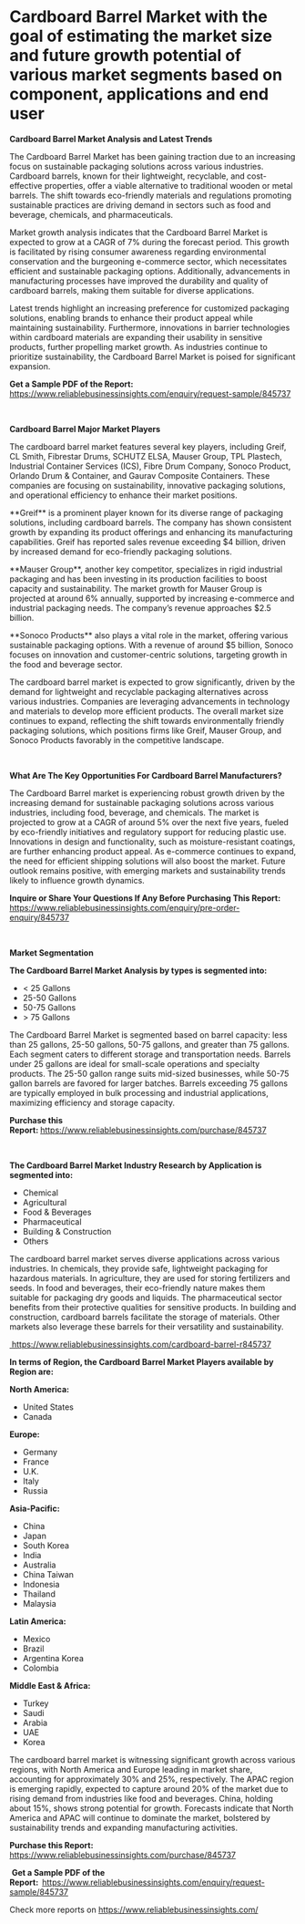<p><h1>Cardboard Barrel Market with the goal of estimating the market size and future growth potential of various market segments based on component, applications and end user</h1></p><p><strong>Cardboard Barrel Market Analysis and Latest Trends</strong></p>
<p><p>The Cardboard Barrel Market has been gaining traction due to an increasing focus on sustainable packaging solutions across various industries. Cardboard barrels, known for their lightweight, recyclable, and cost-effective properties, offer a viable alternative to traditional wooden or metal barrels. The shift towards eco-friendly materials and regulations promoting sustainable practices are driving demand in sectors such as food and beverage, chemicals, and pharmaceuticals.</p><p>Market growth analysis indicates that the Cardboard Barrel Market is expected to grow at a CAGR of 7% during the forecast period. This growth is facilitated by rising consumer awareness regarding environmental conservation and the burgeoning e-commerce sector, which necessitates efficient and sustainable packaging options. Additionally, advancements in manufacturing processes have improved the durability and quality of cardboard barrels, making them suitable for diverse applications.</p><p>Latest trends highlight an increasing preference for customized packaging solutions, enabling brands to enhance their product appeal while maintaining sustainability. Furthermore, innovations in barrier technologies within cardboard materials are expanding their usability in sensitive products, further propelling market growth. As industries continue to prioritize sustainability, the Cardboard Barrel Market is poised for significant expansion.</p></p>
<p><strong>Get a Sample PDF of the Report:&nbsp;</strong> <a href="https://www.reliablebusinessinsights.com/enquiry/request-sample/845737?utm_campaign=1847&utm_medium=2&utm_source=Github&utm_content=ia&utm_term=30012025&utm_id=cardboard-barrel">https://www.reliablebusinessinsights.com/enquiry/request-sample/845737</a></p>
<p>&nbsp;</p>
<p><strong>Cardboard Barrel Major Market Players</strong></p>
<p><p>The cardboard barrel market features several key players, including Greif, CL Smith, Fibrestar Drums, SCHUTZ ELSA, Mauser Group, TPL Plastech, Industrial Container Services (ICS), Fibre Drum Company, Sonoco Product, Orlando Drum & Container, and Gaurav Composite Containers. These companies are focusing on sustainability, innovative packaging solutions, and operational efficiency to enhance their market positions.</p><p>**Greif** is a prominent player known for its diverse range of packaging solutions, including cardboard barrels. The company has shown consistent growth by expanding its product offerings and enhancing its manufacturing capabilities. Greif has reported sales revenue exceeding $4 billion, driven by increased demand for eco-friendly packaging solutions.</p><p>**Mauser Group**, another key competitor, specializes in rigid industrial packaging and has been investing in its production facilities to boost capacity and sustainability. The market growth for Mauser Group is projected at around 6% annually, supported by increasing e-commerce and industrial packaging needs. The company’s revenue approaches $2.5 billion.</p><p>**Sonoco Products** also plays a vital role in the market, offering various sustainable packaging options. With a revenue of around $5 billion, Sonoco focuses on innovation and customer-centric solutions, targeting growth in the food and beverage sector.</p><p>The cardboard barrel market is expected to grow significantly, driven by the demand for lightweight and recyclable packaging alternatives across various industries. Companies are leveraging advancements in technology and materials to develop more efficient products. The overall market size continues to expand, reflecting the shift towards environmentally friendly packaging solutions, which positions firms like Greif, Mauser Group, and Sonoco Products favorably in the competitive landscape. </p></p>
<p>&nbsp;</p>
<p><strong>What Are The Key Opportunities For Cardboard Barrel Manufacturers?</strong></p>
<p><p>The Cardboard Barrel market is experiencing robust growth driven by the increasing demand for sustainable packaging solutions across various industries, including food, beverage, and chemicals. The market is projected to grow at a CAGR of around 5% over the next five years, fueled by eco-friendly initiatives and regulatory support for reducing plastic use. Innovations in design and functionality, such as moisture-resistant coatings, are further enhancing product appeal. As e-commerce continues to expand, the need for efficient shipping solutions will also boost the market. Future outlook remains positive, with emerging markets and sustainability trends likely to influence growth dynamics.</p></p>
<p><strong>Inquire or Share Your Questions If Any Before Purchasing This Report:</strong> <a href="https://www.reliablebusinessinsights.com/enquiry/pre-order-enquiry/845737?utm_campaign=1847&utm_medium=2&utm_source=Github&utm_content=ia&utm_term=30012025&utm_id=cardboard-barrel">https://www.reliablebusinessinsights.com/enquiry/pre-order-enquiry/845737</a></p>
<p>&nbsp;</p>
<p><strong>Market Segmentation</strong></p>
<p><strong>The Cardboard Barrel Market Analysis by types is segmented into:</strong></p>
<p><ul><li>< 25 Gallons</li><li>25-50 Gallons</li><li>50-75 Gallons</li><li>> 75 Gallons</li></ul></p>
<p><p>The Cardboard Barrel Market is segmented based on barrel capacity: less than 25 gallons, 25-50 gallons, 50-75 gallons, and greater than 75 gallons. Each segment caters to different storage and transportation needs. Barrels under 25 gallons are ideal for small-scale operations and specialty products. The 25-50 gallon range suits mid-sized businesses, while 50-75 gallon barrels are favored for larger batches. Barrels exceeding 75 gallons are typically employed in bulk processing and industrial applications, maximizing efficiency and storage capacity.</p></p>
<p><strong>Purchase this Report:&nbsp;</strong><a href="https://www.reliablebusinessinsights.com/purchase/845737?utm_campaign=1847&utm_medium=2&utm_source=Github&utm_content=ia&utm_term=30012025&utm_id=cardboard-barrel">https://www.reliablebusinessinsights.com/purchase/845737</a></p>
<p>&nbsp;</p>
<p><strong>The Cardboard Barrel Market Industry Research by Application is segmented into:</strong></p>
<p><ul><li>Chemical</li><li>Agricultural</li><li>Food & Beverages</li><li>Pharmaceutical</li><li>Building & Construction</li><li>Others</li></ul></p>
<p><p>The cardboard barrel market serves diverse applications across various industries. In chemicals, they provide safe, lightweight packaging for hazardous materials. In agriculture, they are used for storing fertilizers and seeds. In food and beverages, their eco-friendly nature makes them suitable for packaging dry goods and liquids. The pharmaceutical sector benefits from their protective qualities for sensitive products. In building and construction, cardboard barrels facilitate the storage of materials. Other markets also leverage these barrels for their versatility and sustainability.</p></p>
<p><a href="https://www.reliablebusinessinsights.com/cardboard-barrel-r845737?utm_campaign=1847&utm_medium=2&utm_source=Github&utm_content=ia&utm_term=30012025&utm_id=cardboard-barrel">&nbsp;https://www.reliablebusinessinsights.com/cardboard-barrel-r845737</a></p>
<p><strong>In terms of Region, the Cardboard Barrel Market Players available by Region are:</strong></p>
<p>
    <p> <strong> North America: </strong>
        <ul>
            <li>United States</li>
            <li>Canada</li>
        </ul>
        </p> 
    <p> <strong> Europe: </strong>
        <ul>
            <li>Germany</li>
            <li>France</li>
            <li>U.K.</li>
            <li>Italy</li>
            <li>Russia</li>
        </ul>
        </p> 
    <p> <strong> Asia-Pacific: </strong>
        <ul>
            <li>China</li>
            <li>Japan</li>
            <li>South Korea</li>
            <li>India</li>
            <li>Australia</li>
            <li>China Taiwan</li>
            <li>Indonesia</li>
            <li>Thailand</li>
            <li>Malaysia</li>
        </ul>
        </p> 
    <p> <strong> Latin America: </strong>
        <ul>
            <li>Mexico</li>
            <li>Brazil</li>
            <li>Argentina Korea</li>
            <li>Colombia</li>
        </ul>
        </p> 
    <p> <strong> Middle East & Africa: </strong>
        <ul>
            <li>Turkey</li>
            <li>Saudi</li>
            <li>Arabia</li>
            <li>UAE</li>
            <li>Korea</li>
        </ul>
    </p>
    </p>
<p><p>The cardboard barrel market is witnessing significant growth across various regions, with North America and Europe leading in market share, accounting for approximately 30% and 25%, respectively. The APAC region is emerging rapidly, expected to capture around 20% of the market due to rising demand from industries like food and beverages. China, holding about 15%, shows strong potential for growth. Forecasts indicate that North America and APAC will continue to dominate the market, bolstered by sustainability trends and expanding manufacturing activities.</p></p>
<p><strong>Purchase this Report: </strong><a href="https://www.reliablebusinessinsights.com/purchase/845737?utm_campaign=1847&utm_medium=2&utm_source=Github&utm_content=ia&utm_term=30012025&utm_id=cardboard-barrel">https://www.reliablebusinessinsights.com/purchase/845737</a></p>
<p>&nbsp;<strong>Get a Sample PDF of the Report:&nbsp;&nbsp;</strong><a href="https://www.reliablebusinessinsights.com/enquiry/request-sample/845737?utm_campaign=1847&utm_medium=2&utm_source=Github&utm_content=ia&utm_term=30012025&utm_id=cardboard-barrel">https://www.reliablebusinessinsights.com/enquiry/request-sample/845737</a></p>
<p><strong></strong></p>
<p>Check more reports on <a href="https://www.reliablebusinessinsights.com/?utm_campaign=1847&utm_medium=2&utm_source=Github&utm_content=ia&utm_term=30012025&utm_id=cardboard-barrel">https://www.reliablebusinessinsights.com/</a></p>